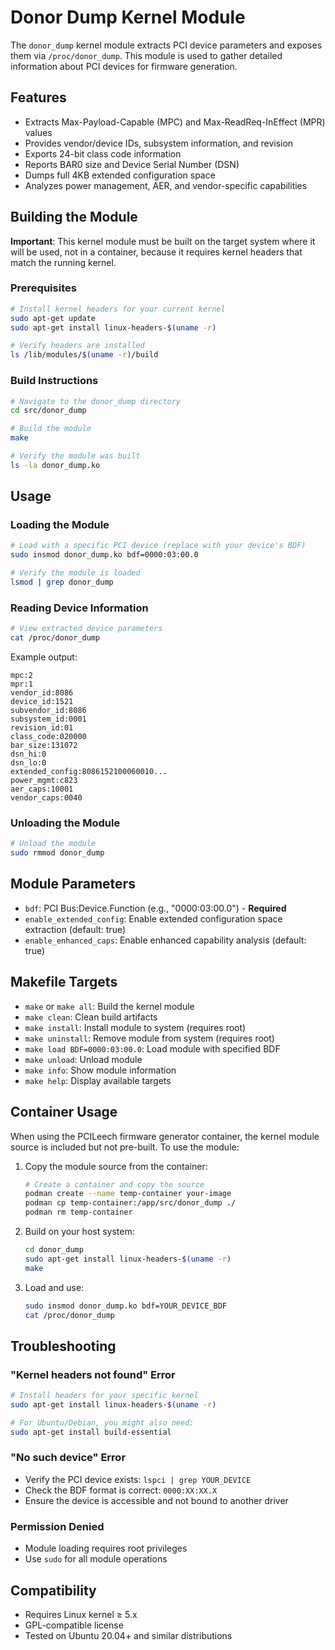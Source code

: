 # Donor Dump Kernel Module

The `donor_dump` kernel module extracts PCI device parameters and exposes them via `/proc/donor_dump`. This module is used to gather detailed information about PCI devices for firmware generation.

## Features

- Extracts Max-Payload-Capable (MPC) and Max-ReadReq-InEffect (MPR) values
- Provides vendor/device IDs, subsystem information, and revision
- Exports 24-bit class code information
- Reports BAR0 size and Device Serial Number (DSN)
- Dumps full 4KB extended configuration space
- Analyzes power management, AER, and vendor-specific capabilities

## Building the Module

**Important**: This kernel module must be built on the target system where it will be used, not in a container, because it requires kernel headers that match the running kernel.

### Prerequisites

```bash
# Install kernel headers for your current kernel
sudo apt-get update
sudo apt-get install linux-headers-$(uname -r)

# Verify headers are installed
ls /lib/modules/$(uname -r)/build
```

### Build Instructions

```bash
# Navigate to the donor_dump directory
cd src/donor_dump

# Build the module
make

# Verify the module was built
ls -la donor_dump.ko
```

## Usage

### Loading the Module

```bash
# Load with a specific PCI device (replace with your device's BDF)
sudo insmod donor_dump.ko bdf=0000:03:00.0

# Verify the module is loaded
lsmod | grep donor_dump
```

### Reading Device Information

```bash
# View extracted device parameters
cat /proc/donor_dump
```

Example output:
```
mpc:2
mpr:1
vendor_id:8086
device_id:1521
subvendor_id:8086
subsystem_id:0001
revision_id:01
class_code:020000
bar_size:131072
dsn_hi:0
dsn_lo:0
extended_config:8086152100060010...
power_mgmt:c823
aer_caps:10001
vendor_caps:0040
```

### Unloading the Module

```bash
# Unload the module
sudo rmmod donor_dump
```

## Module Parameters

- `bdf`: PCI Bus:Device.Function (e.g., "0000:03:00.0") - **Required**
- `enable_extended_config`: Enable extended configuration space extraction (default: true)
- `enable_enhanced_caps`: Enable enhanced capability analysis (default: true)

## Makefile Targets

- `make` or `make all`: Build the kernel module
- `make clean`: Clean build artifacts
- `make install`: Install module to system (requires root)
- `make uninstall`: Remove module from system (requires root)
- `make load BDF=0000:03:00.0`: Load module with specified BDF
- `make unload`: Unload module
- `make info`: Show module information
- `make help`: Display available targets

## Container Usage

When using the PCILeech firmware generator container, the kernel module source is included but not pre-built. To use the module:

1. Copy the module source from the container:
   ```bash
   # Create a container and copy the source
   podman create --name temp-container your-image
   podman cp temp-container:/app/src/donor_dump ./
   podman rm temp-container
   ```

2. Build on your host system:
   ```bash
   cd donor_dump
   sudo apt-get install linux-headers-$(uname -r)
   make
   ```

3. Load and use:
   ```bash
   sudo insmod donor_dump.ko bdf=YOUR_DEVICE_BDF
   cat /proc/donor_dump
   ```

## Troubleshooting

### "Kernel headers not found" Error

```bash
# Install headers for your specific kernel
sudo apt-get install linux-headers-$(uname -r)

# For Ubuntu/Debian, you might also need:
sudo apt-get install build-essential
```

### "No such device" Error

- Verify the PCI device exists: `lspci | grep YOUR_DEVICE`
- Check the BDF format is correct: `0000:XX:XX.X`
- Ensure the device is accessible and not bound to another driver

### Permission Denied

- Module loading requires root privileges
- Use `sudo` for all module operations

## Compatibility

- Requires Linux kernel ≥ 5.x
- GPL-compatible license
- Tested on Ubuntu 20.04+ and similar distributions